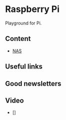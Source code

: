 # Raspberry Pi

Playground for Pi.

## Content

- [NAS](nas)

## Useful links

## Good newsletters

## Video

- []